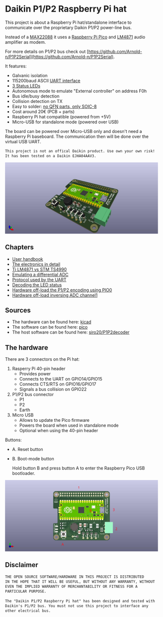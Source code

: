 # Daikin P1/P2 Raspberry Pi hat

This project is about a Raspberry Pi hat/standalone interface to communicate
over the proprietary Daikin P1/P2 power-line bus.

Instead of a [MAX22088](https://www.analog.com/en/products/max22088.html)
it uses a [Raspberry Pi Pico](https://www.raspberrypi.com/products/raspberry-pi-pico/)
and [LM4871](https://www.ti.com/product/LM4871) audio amplifier as modem.

For more details on P1/P2 bus check out
[https://github.com/Arnold-n/P1P2Serial](https://github.com/Arnold-n/P1P2Serial).

It features:
- Galvanic isolation
- 115200baud ASCII [UART interface](pico/doc/uart.md)
- [3 Status LEDs](pico/doc/leds.md)
- Autonomous mode to emulate "External controller" on address F0h
- Bus idle/busy detection
- Collision detection on TX
- Easy to solder: [no QFN parts, only SOIC-8](kicad/doc/circuits.md)
- Cost around 20€ (PCB + parts)
- Raspberry Pi hat compatible (powered from +5V)
- Micro-USB for standalone mode (powered over USB)

The board can be powered over Micro-USB only and doesn't need a Raspberry Pi
baseboard. The communication then will be done over the virtual USB UART.

    This project is not an offical Daikin product. Use own your own risk!
    It has been tested on a Daikin EJHA04AAV3.

![](doc/p1p2_pi_hat.jpg)

## Chapters

- [User handbook](doc/handbook.md)
- [The electronics in detail](kicad/doc/circuits.md)
- [Ti LM4871 vs STM TS4990](kicad/doc/clicks.md)
- [Emulating a differential ADC](pico/doc/ADC.md)
- [Protocol used by the UART](pico/doc/uart.md)
- [Decoding the LED status](pico/doc/leds.md)
- [Hardware off-load the P1/P2 encoding using PIO0](pico/doc/Pio0.md)
- [Hardware off-load inversing ADC channel1](pico/doc/Pio1.md)

## Sources

- The hardware can be found here: [kicad](./kicad)
- The software can be found here: [pico](./pico)
- The host software can be found here: [siro20/P1P2decoder](https://github.com/siro20/P1P2decoder)

## The hardware

There are 3 connectors on the Pi hat:
1. Rasperry Pi 40-pin header
   - Provides power
   - Connects to the UART on GPIO14/GPIO15
   - Connects CTS/RTS on GPIO16/GPIO17
   - Signals a bus collision on GPIO22
2. P1/P2 bus connector
   - P1
   - P2
   - Earth
3. Micro USB
   - Allows to update the Pico firmware
   - Powers the board when used in standalone mode
   - Optional when using the 40-pin header

Buttons:
   - A. Reset button
   - B. Boot-mode button

      Hold button B and press button A to enter the Raspberry Pico USB bootloader.

![](doc/p1p2_pi_hat_topdown.jpg)


## Disclaimer

    THE OPEN SOURCE SOFTWARE/HARDWARE IN THIS PROJECT IS DISTRIBUTED
    IN THE HOPE THAT IT WILL BE USEFUL, BUT WITHOUT ANY WARRANTY, WITHOUT
    EVEN THE IMPLIED WARRANTY OF MERCHANTABILITY OR FITNESS FOR A
    PARTICULAR PURPOSE.

    The "Daikin P1/P2 Raspberry Pi hat" has been designed and tested with
    Daikin's P1/P2 bus. You must not use this project to interface any
    other electrical bus.
